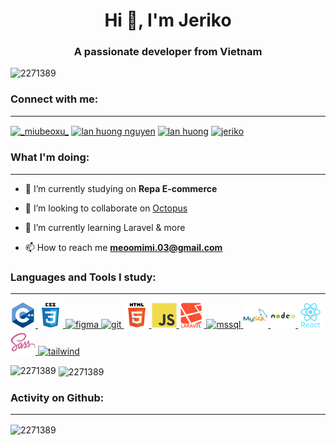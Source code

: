 <h1 align="center">Hi 👋, I'm Jeriko</h1>
<h3 align="center">A passionate developer from Vietnam</h3>
<p align="left"> <img src="https://komarev.com/ghpvc/?username=2271389&label=Profile%20views&color=0e75b6&style=flat" alt="2271389" /> </p>

<h3 align="left">Connect with me:</h3>

***

<p align="left">
<a href="https://twitter.com/_miubeoxu_" target="blank"><img align="center" src="https://raw.githubusercontent.com/rahuldkjain/github-profile-readme-generator/master/src/images/icons/Social/twitter.svg" alt="_miubeoxu_" height="30" width="40" /></a>
<a href="https://linkedin.com/in/lan huong nguyen" target="blank"><img align="center" src="https://raw.githubusercontent.com/rahuldkjain/github-profile-readme-generator/master/src/images/icons/Social/linked-in-alt.svg" alt="lan huong nguyen" height="30" width="40" /></a>
<a href="https://fb.com/lan huong" target="blank"><img align="center" src="https://raw.githubusercontent.com/rahuldkjain/github-profile-readme-generator/master/src/images/icons/Social/facebook.svg" alt="lan huong" height="30" width="40" /></a>
<a href="https://instagram.com/jeriko" target="blank"><img align="center" src="https://raw.githubusercontent.com/rahuldkjain/github-profile-readme-generator/master/src/images/icons/Social/instagram.svg" alt="jeriko" height="30" width="40" /></a>
</p>

<h3 align="left">What I'm doing:</h3>

***

- 🔭 I’m currently studying on **Repa E-commerce**

- 👯 I’m looking to collaborate on [Octopus](https://github.com/Octopus-group)
  
- 🌱 I’m currently learning Laravel & more

- 📫 How to reach me **meoomimi.03@gmail.com**

<h3 align="left">Languages and Tools I study:</h3>

***

<p align="left"> <a href="https://www.w3schools.com/cpp/" target="_blank" rel="noreferrer"> <img src="https://raw.githubusercontent.com/devicons/devicon/master/icons/cplusplus/cplusplus-original.svg" alt="cplusplus" width="40" height="40"/> </a> <a href="https://www.w3schools.com/css/" target="_blank" rel="noreferrer"> <img src="https://raw.githubusercontent.com/devicons/devicon/master/icons/css3/css3-original-wordmark.svg" alt="css3" width="40" height="40"/> </a> <a href="https://www.figma.com/" target="_blank" rel="noreferrer"> <img src="https://www.vectorlogo.zone/logos/figma/figma-icon.svg" alt="figma" width="40" height="40"/> </a> <a href="https://git-scm.com/" target="_blank" rel="noreferrer"> <img src="https://www.vectorlogo.zone/logos/git-scm/git-scm-icon.svg" alt="git" width="40" height="40"/> </a> <a href="https://www.w3.org/html/" target="_blank" rel="noreferrer"> <img src="https://raw.githubusercontent.com/devicons/devicon/master/icons/html5/html5-original-wordmark.svg" alt="html5" width="40" height="40"/> </a> <a href="https://developer.mozilla.org/en-US/docs/Web/JavaScript" target="_blank" rel="noreferrer"> <img src="https://raw.githubusercontent.com/devicons/devicon/master/icons/javascript/javascript-original.svg" alt="javascript" width="40" height="40"/> </a> <a href="https://laravel.com/" target="_blank" rel="noreferrer"> <img src="https://raw.githubusercontent.com/devicons/devicon/master/icons/laravel/laravel-plain-wordmark.svg" alt="laravel" width="40" height="40"/> </a> <a href="https://www.microsoft.com/en-us/sql-server" target="_blank" rel="noreferrer"> <img src="https://www.svgrepo.com/show/303229/microsoft-sql-server-logo.svg" alt="mssql" width="40" height="40"/> </a> <a href="https://www.mysql.com/" target="_blank" rel="noreferrer"> <img src="https://raw.githubusercontent.com/devicons/devicon/master/icons/mysql/mysql-original-wordmark.svg" alt="mysql" width="40" height="40"/> </a> <a href="https://nodejs.org" target="_blank" rel="noreferrer"> <img src="https://raw.githubusercontent.com/devicons/devicon/master/icons/nodejs/nodejs-original-wordmark.svg" alt="nodejs" width="40" height="40"/> </a> <a href="https://reactjs.org/" target="_blank" rel="noreferrer"> <img src="https://raw.githubusercontent.com/devicons/devicon/master/icons/react/react-original-wordmark.svg" alt="react" width="40" height="40"/> </a> <a href="https://sass-lang.com" target="_blank" rel="noreferrer"> <img src="https://raw.githubusercontent.com/devicons/devicon/master/icons/sass/sass-original.svg" alt="sass" width="40" height="40"/> </a> <a href="https://tailwindcss.com/" target="_blank" rel="noreferrer"> <img src="https://www.vectorlogo.zone/logos/tailwindcss/tailwindcss-icon.svg" alt="tailwind" width="40" height="40"/> </a> </p>

<p><img align="left" src="https://github-readme-stats.vercel.app/api/top-langs?username=2271389&show_icons=true&locale=en&layout=compact" alt="2271389" /></p>

<p>&nbsp;<img align="center" src="https://github-readme-stats.vercel.app/api?username=2271389&show_icons=true&locale=en" alt="2271389" /></p>

<h3 align="left">Activity on Github:</h3>

***

<p><img align="center" src="https://github-readme-streak-stats.herokuapp.com/?user=2271389&" alt="2271389" /></p>

